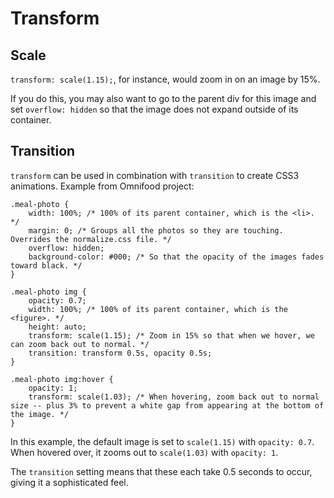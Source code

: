 # Transform

## Scale

`transform: scale(1.15);`, for instance, would zoom in on an image by 15%.

If you do this, you may also want to go to the parent div for this image and set `overflow: hidden` so that the image does not expand outside of its container.

## Transition

`transform` can be used in combination with `transition` to create CSS3 animations.  Example from Omnifood project:

```
.meal-photo {
	width: 100%; /* 100% of its parent container, which is the <li>. */
	margin: 0; /* Groups all the photos so they are touching. Overrides the normalize.css file. */
	overflow: hidden;
	background-color: #000; /* So that the opacity of the images fades toward black. */
}

.meal-photo img {
	opacity: 0.7;
	width: 100%; /* 100% of its parent container, which is the <figure>. */
	height: auto;
	transform: scale(1.15); /* Zoom in 15% so that when we hover, we can zoom back out to normal. */
	transition: transform 0.5s, opacity 0.5s;
}

.meal-photo img:hover {
	opacity: 1;
	transform: scale(1.03); /* When hovering, zoom back out to normal size -- plus 3% to prevent a white gap from appearing at the bottom of the image. */
}
```

In this example, the default image is set to `scale(1.15)` with `opacity: 0.7`. When hovered over, it zooms out to `scale(1.03)` with `opacity: 1`.

The `transition` setting means that these each take 0.5 seconds to occur, giving it a sophisticated feel.